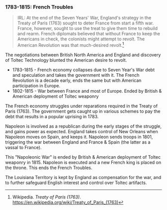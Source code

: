 ### 1783-1815: French Troubles

> IRL: At the end of the Seven Years' War, England's strategy in the Treaty of Paris (1763) sought to deter France from start a fifth war. France, however, sought to use the treat to give them time to rebuild and rearm. French diplomats believed that without France to keep the Americans in check, the colonists might attempt to revolt. The American Revolution was that much-desired revolt.[^paris treaty 1763]

[^paris treaty 1763]: Wikipedia. _Treaty of Paris (1763)_.  https://en.wikipedia.org/wiki/Treaty_of_Paris_(1763)

The negotiations between British North America and England and discovery of Toltec Technology blunted the American desire to revolt.

* 1783-1815 - French economy collapses due to Seven Year's War debt and speculation and takes the government with it. The French Revolution is a decade early, ends the same but with American participation in Europe.
* 1802-1815 - War between France and most of Europe. Ended by British & American deployment of Toltec weaponry

The French economy struggles under reparations required in the Treaty of Paris (1763). The government gets caught up in various schemes to pay the debt that results in a popular uprising in 1783.

Napoleon is involved as a republican during the early stages of the struggle, and gains power as expected. England takes control of New Orleans when Napoleon moves on Spain, and keeps it. Napoleon sends troops in 1801, triggering the war between England and France & Spain (the latter as a vassal to France).

This "Napoleonic War" is ended by British & American deployment of Toltec weaponry in 1815. Napoleon is executed and a new French king is placed on the throne. This ends the French Troubles.

The Louisiana Territory is kept by England as compensation for the war, and to further safeguard English interest and control over Toltec artifacts.

